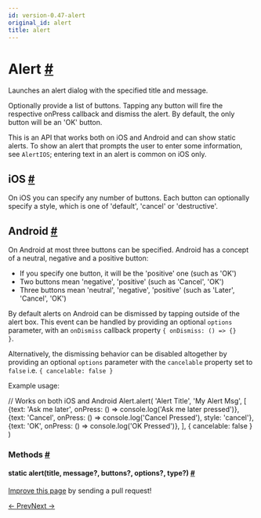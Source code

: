 ```yaml
---
id: version-0.47-alert
original_id: alert
title: alert
---
```

<a id="content"></a><h1><a class="anchor" name="alert"></a>Alert <a class="hash-link" href="docs/alert.html#alert">#</a></h1><div><div><p>Launches an alert dialog with the specified title and message.</p><p>Optionally provide a list of buttons. Tapping any button will fire the
respective onPress callback and dismiss the alert. By default, the only
button will be an 'OK' button.</p><p>This is an API that works both on iOS and Android and can show static
alerts. To show an alert that prompts the user to enter some information,
see <code>AlertIOS</code>; entering text in an alert is common on iOS only.</p><h2><a class="anchor" name="ios"></a>iOS <a class="hash-link" href="docs/alert.html#ios">#</a></h2><p>On iOS you can specify any number of buttons. Each button can optionally
specify a style, which is one of 'default', 'cancel' or 'destructive'.</p><h2><a class="anchor" name="android"></a>Android <a class="hash-link" href="docs/alert.html#android">#</a></h2><p>On Android at most three buttons can be specified. Android has a concept
of a neutral, negative and a positive button:</p><ul><li>If you specify one button, it will be the 'positive' one (such as 'OK')</li><li>Two buttons mean 'negative', 'positive' (such as 'Cancel', 'OK')</li><li>Three buttons mean 'neutral', 'negative', 'positive' (such as 'Later', 'Cancel', 'OK')</li></ul><p>By default alerts on Android can be dismissed by tapping outside of the alert
box. This event can be handled by providing an optional <code>options</code> parameter,
with an <code>onDismiss</code> callback property <code>{ onDismiss: () =&gt; {} }</code>.</p><p>Alternatively, the dismissing behavior can be disabled altogether by providing
an optional <code>options</code> parameter with the <code>cancelable</code> property set to <code>false</code>
i.e. <code>{ cancelable: false }</code></p><p>Example usage:</p><div class="prism language-javascript"><span class="token comment" spellcheck="true">// Works on both iOS and Android
</span>Alert<span class="token punctuation">.</span><span class="token function">alert</span><span class="token punctuation">(</span>
  <span class="token string">'Alert Title'</span><span class="token punctuation">,</span>
  <span class="token string">'My Alert Msg'</span><span class="token punctuation">,</span>
  <span class="token punctuation">[</span>
    <span class="token punctuation">{</span>text<span class="token punctuation">:</span> <span class="token string">'Ask me later'</span><span class="token punctuation">,</span> onPress<span class="token punctuation">:</span> <span class="token punctuation">(</span><span class="token punctuation">)</span> <span class="token operator">=&gt;</span> console<span class="token punctuation">.</span><span class="token function">log</span><span class="token punctuation">(</span><span class="token string">'Ask me later pressed'</span><span class="token punctuation">)</span><span class="token punctuation">}</span><span class="token punctuation">,</span>
    <span class="token punctuation">{</span>text<span class="token punctuation">:</span> <span class="token string">'Cancel'</span><span class="token punctuation">,</span> onPress<span class="token punctuation">:</span> <span class="token punctuation">(</span><span class="token punctuation">)</span> <span class="token operator">=&gt;</span> console<span class="token punctuation">.</span><span class="token function">log</span><span class="token punctuation">(</span><span class="token string">'Cancel Pressed'</span><span class="token punctuation">)</span><span class="token punctuation">,</span> style<span class="token punctuation">:</span> <span class="token string">'cancel'</span><span class="token punctuation">}</span><span class="token punctuation">,</span>
    <span class="token punctuation">{</span>text<span class="token punctuation">:</span> <span class="token string">'OK'</span><span class="token punctuation">,</span> onPress<span class="token punctuation">:</span> <span class="token punctuation">(</span><span class="token punctuation">)</span> <span class="token operator">=&gt;</span> console<span class="token punctuation">.</span><span class="token function">log</span><span class="token punctuation">(</span><span class="token string">'OK Pressed'</span><span class="token punctuation">)</span><span class="token punctuation">}</span><span class="token punctuation">,</span>
  <span class="token punctuation">]</span><span class="token punctuation">,</span>
  <span class="token punctuation">{</span> cancelable<span class="token punctuation">:</span> <span class="token boolean">false</span> <span class="token punctuation">}</span>
<span class="token punctuation">)</span></div></div><span><h3><a class="anchor" name="methods"></a>Methods <a class="hash-link" href="docs/alert.html#methods">#</a></h3><div class="props"><div class="prop"><h4 class="methodTitle"><a class="anchor" name="alert"></a><span class="methodType">static </span>alert<span class="methodType">(title, message?, buttons?, options?, type?)</span> <a class="hash-link" href="docs/alert.html#alert">#</a></h4></div></div></span></div><p class="edit-page-block"><a target="_blank" href="https://github.com/facebook/react-native/blob/master/Libraries/Alert/Alert.js">Improve this page</a> by sending a pull request!</p><div class="docs-prevnext"><a class="docs-prev" href="docs/adsupportios.html#content">← Prev</a><a class="docs-next" href="docs/alertios.html#content">Next →</a></div>